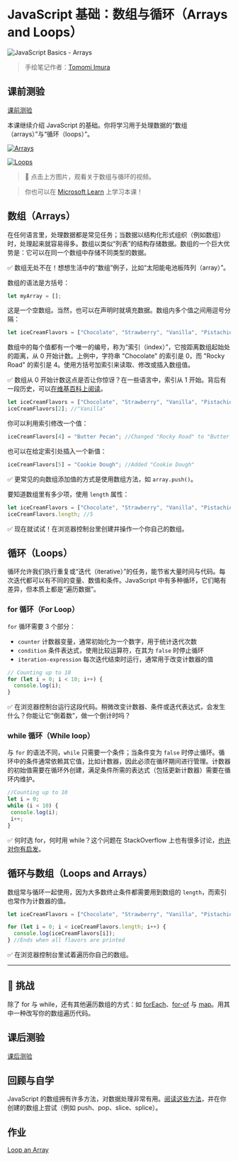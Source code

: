# JavaScript 基础：数组与循环（Arrays and Loops）

![JavaScript Basics - Arrays](../../sketchnotes/webdev101-js-arrays.png)
> 手绘笔记作者：[Tomomi Imura](https://twitter.com/girlie_mac)

## 课前测验

[课前测验](https://ff-quizzes.netlify.app/web/quiz/13)

本课继续介绍 JavaScript 的基础。你将学习用于处理数据的“数组（arrays）”与“循环（loops）”。

[![Arrays](https://img.youtube.com/vi/1U4qTyq02Xw/0.jpg)](https://youtube.com/watch?v=1U4qTyq02Xw "Arrays")

[![Loops](https://img.youtube.com/vi/Eeh7pxtTZ3k/0.jpg)](https://www.youtube.com/watch?v=Eeh7pxtTZ3k "Loops")

> 🎥 点击上方图片，观看关于数组与循环的视频。

> 你也可以在 [Microsoft Learn](https://docs.microsoft.com/learn/modules/web-development-101-arrays/?WT.mc_id=academic-77807-sagibbon) 上学习本课！

## 数组（Arrays）

在任何语言里，处理数据都是常见任务；当数据以结构化形式组织（例如数组）时，处理起来就容易得多。数组以类似“列表”的结构存储数据。数组的一个巨大优势是：它可以在同一个数组中存储不同类型的数据。

✅ 数组无处不在！想想生活中的“数组”例子，比如“太阳能电池板阵列（array）”。

数组的语法是方括号：

```javascript
let myArray = [];
```

这是一个空数组。当然，也可以在声明时就填充数据。数组内多个值之间用逗号分隔：

```javascript
let iceCreamFlavors = ["Chocolate", "Strawberry", "Vanilla", "Pistachio", "Rocky Road"];
```

数组中的每个值都有一个唯一的编号，称为“索引（index）”，它按距离数组起始处的距离，从 0 开始计数。上例中，字符串 "Chocolate" 的索引是 0，而 "Rocky Road" 的索引是 4。使用方括号加索引来读取、修改或插入数组值。

✅ 数组从 0 开始计数这点是否让你惊讶？在一些语言中，索引从 1 开始。背后有一段历史，可以[在维基百科上阅读](https://en.wikipedia.org/wiki/Zero-based_numbering)。

```javascript
let iceCreamFlavors = ["Chocolate", "Strawberry", "Vanilla", "Pistachio", "Rocky Road"];
iceCreamFlavors[2]; //"Vanilla"
```

你可以利用索引修改一个值：

```javascript
iceCreamFlavors[4] = "Butter Pecan"; //Changed "Rocky Road" to "Butter Pecan"
```

也可以在给定索引处插入一个新值：

```javascript
iceCreamFlavors[5] = "Cookie Dough"; //Added "Cookie Dough"
```

✅ 更常见的向数组添加值的方式是使用数组方法，如 `array.push()`。

要知道数组里有多少项，使用 `length` 属性：

```javascript
let iceCreamFlavors = ["Chocolate", "Strawberry", "Vanilla", "Pistachio", "Rocky Road"];
iceCreamFlavors.length; //5
```

✅ 现在就试试！在浏览器控制台里创建并操作一个你自己的数组。

## 循环（Loops）

循环允许我们执行重复或“迭代（iterative）”的任务，能节省大量时间与代码。每次迭代都可以有不同的变量、数值和条件。JavaScript 中有多种循环，它们略有差异，但本质上都是“遍历数据”。

### for 循环（For Loop）

`for` 循环需要 3 个部分：

- `counter` 计数器变量，通常初始化为一个数字，用于统计迭代次数
- `condition` 条件表达式，使用比较运算符，在其为 `false` 时停止循环
- `iteration-expression` 每次迭代结束时运行，通常用于改变计数器的值

```javascript
// Counting up to 10
for (let i = 0; i < 10; i++) {
  console.log(i);
}
```

✅ 在浏览器控制台运行这段代码。稍微改变计数器、条件或迭代表达式，会发生什么？你能让它“倒着数”，做一个倒计时吗？

### while 循环（While loop）

与 `for` 的语法不同，`while` 只需要一个条件；当条件变为 `false` 时停止循环。循环中的条件通常依赖其它值，比如计数器，因此必须在循环期间进行管理。计数器的初始值需要在循环外创建，满足条件所需的表达式（包括更新计数器）需要在循环内维护。

```javascript
//Counting up to 10
let i = 0;
while (i < 10) {
 console.log(i);
 i++;
}
```

✅ 何时选 for，何时用 while？这个问题在 StackOverflow 上也有很多讨论，[也许对你有启发](https://stackoverflow.com/questions/39969145/while-loops-vs-for-loops-in-javascript)。

## 循环与数组（Loops and Arrays）

数组常与循环一起使用，因为大多数终止条件都需要用到数组的 `length`，而索引也常作为计数器的值。

```javascript
let iceCreamFlavors = ["Chocolate", "Strawberry", "Vanilla", "Pistachio", "Rocky Road"];

for (let i = 0; i < iceCreamFlavors.length; i++) {
  console.log(iceCreamFlavors[i]);
} //Ends when all flavors are printed
```

✅ 在浏览器控制台里试着遍历你自己的数组。

---

## 🚀 挑战

除了 for 与 while，还有其他遍历数组的方式：如 [forEach](https://developer.mozilla.org/docs/Web/JavaScript/Reference/Global_Objects/Array/forEach)、[for-of](https://developer.mozilla.org/docs/Web/JavaScript/Reference/Statements/for...of) 与 [map](https://developer.mozilla.org/docs/Web/JavaScript/Reference/Global_Objects/Array/map)。用其中一种改写你的数组遍历代码。

## 课后测验

[课后测验](https://ff-quizzes.netlify.app/web/quiz/14)

## 回顾与自学

JavaScript 的数组拥有许多方法，对数据处理非常有用。[阅读这些方法](https://developer.mozilla.org/docs/Web/JavaScript/Reference/Global_Objects/Array)，并在你创建的数组上尝试（例如 push、pop、slice、splice）。

## 作业

[Loop an Array](assignment.md)
